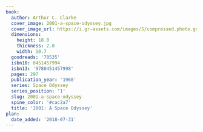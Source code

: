 ```yaml
---
book:
  author: Arthur C. Clarke
  cover_image: 2001-a-space-odyssey.jpg
  cover_image_url: https://i.gr-assets.com/images/S/compressed.photo.goodreads.com/books/1432468943l/70535._SY475_.jpg
  dimensions:
    height: 18.0
    thickness: 2.0
    width: 10.7
  goodreads: '70535'
  isbn10: 0451457994
  isbn13: '9780451457998'
  pages: 297
  publication_year: '1968'
  series: Space Odyssey
  series_position: '1'
  slug: 2001-a-space-odyssey
  spine_color: '#cac2a7'
  title: '2001: A Space Odyssey'
plan:
  date_added: '2018-07-31'
---
```

